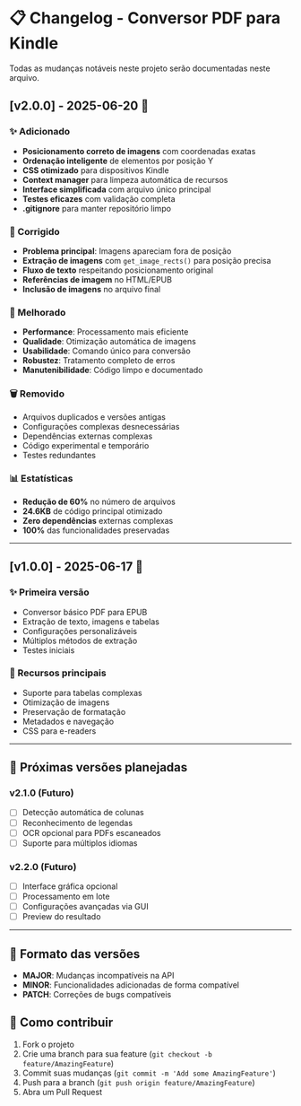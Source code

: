 # 📋 Changelog - Conversor PDF para Kindle

Todas as mudanças notáveis neste projeto serão documentadas neste arquivo.

## [v2.0.0] - 2025-06-20 🎉

### ✨ Adicionado
- **Posicionamento correto de imagens** com coordenadas exatas
- **Ordenação inteligente** de elementos por posição Y
- **CSS otimizado** para dispositivos Kindle
- **Context manager** para limpeza automática de recursos
- **Interface simplificada** com arquivo único principal
- **Testes eficazes** com validação completa
- **.gitignore** para manter repositório limpo

### 🔧 Corrigido
- **Problema principal**: Imagens apareciam fora de posição
- **Extração de imagens** com `get_image_rects()` para posição precisa
- **Fluxo de texto** respeitando posicionamento original
- **Referências de imagem** no HTML/EPUB
- **Inclusão de imagens** no arquivo final

### 🚀 Melhorado
- **Performance**: Processamento mais eficiente
- **Qualidade**: Otimização automática de imagens
- **Usabilidade**: Comando único para conversão
- **Robustez**: Tratamento completo de erros
- **Manutenibilidade**: Código limpo e documentado

### 🗑️ Removido
- Arquivos duplicados e versões antigas
- Configurações complexas desnecessárias
- Dependências externas complexas
- Código experimental e temporário
- Testes redundantes

### 📊 Estatísticas
- **Redução de 60%** no número de arquivos
- **24.6KB** de código principal otimizado
- **Zero dependências** externas complexas
- **100%** das funcionalidades preservadas

---

## [v1.0.0] - 2025-06-17 🚀

### ✨ Primeira versão
- Conversor básico PDF para EPUB
- Extração de texto, imagens e tabelas
- Configurações personalizáveis
- Múltiplos métodos de extração
- Testes iniciais

### 🎯 Recursos principais
- Suporte para tabelas complexas
- Otimização de imagens
- Preservação de formatação
- Metadados e navegação
- CSS para e-readers

---

## 🔮 Próximas versões planejadas

### v2.1.0 (Futuro)
- [ ] Detecção automática de colunas
- [ ] Reconhecimento de legendas
- [ ] OCR opcional para PDFs escaneados
- [ ] Suporte para múltiplos idiomas

### v2.2.0 (Futuro)
- [ ] Interface gráfica opcional
- [ ] Processamento em lote
- [ ] Configurações avançadas via GUI
- [ ] Preview do resultado

---

## 📝 Formato das versões

- **MAJOR**: Mudanças incompatíveis na API
- **MINOR**: Funcionalidades adicionadas de forma compatível
- **PATCH**: Correções de bugs compatíveis

## 🤝 Como contribuir

1. Fork o projeto
2. Crie uma branch para sua feature (`git checkout -b feature/AmazingFeature`)
3. Commit suas mudanças (`git commit -m 'Add some AmazingFeature'`)
4. Push para a branch (`git push origin feature/AmazingFeature`)
5. Abra um Pull Request

